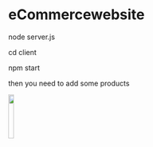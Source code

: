 # eCommercewebsite
 
 node server.js
 
 cd client
 
 npm start
 
 then you need to add some products
 
<img src="https://imgur.com/l79iRW8" width="15%"></img> 
 
